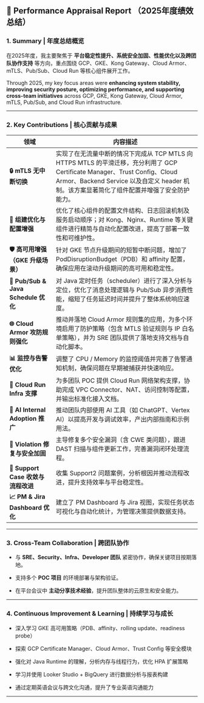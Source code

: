 
## **🧭 Performance Appraisal Report （2025年度绩效总结）**

  

### **1. Summary | 年度总结概览**

  

在2025年度，我主要聚焦于 **平台稳定性提升、系统安全加固、性能优化以及跨团队协作支持** 等方向，重点围绕 GCP、GKE、Kong Gateway、Cloud Armor、mTLS、Pub/Sub、Cloud Run 等核心组件展开工作。

  

Through 2025, my key focus areas were **enhancing system stability, improving security posture, optimizing performance, and supporting cross-team initiatives** across GCP, GKE, Kong Gateway, Cloud Armor, mTLS, Pub/Sub, and Cloud Run infrastructure.

---

### **2. Key Contributions | 核心贡献与成果**

|**领域**|**内容描述**|
|---|---|
|**🔒 mTLS 无中断切换**|实现了在无流量中断的情况下完成从 TCP MTLS 向 HTTPS MTLS 的平滑迁移，充分利用了 GCP Certificate Manager、Trust Config、Cloud Armor、Backend Service 以及自定义 header 机制。该方案显著简化了组件配置并增强了安全防护能力。|
|**🧩 组建优化与配置增强**|优化了核心组件的配置文件结构、日志回滚机制及服务启动顺序；对 Kong、Nginx、Runtime 等关键组件进行精简与自动化配置改进，提高了部署一致性和可维护性。|
|**🛡️ 高可用增强（GKE 升级场景）**|针对 GKE 节点升级期间的短暂中断问题，增加了 PodDisruptionBudget（PDB）和 affinity 配置，确保应用在滚动升级期间的高可用和稳定性。|
|**🚀 Pub/Sub & Java Schedule 优化**|对 Java 定时任务（scheduler）进行了深入分析与定位，优化了消息处理逻辑与 Pub/Sub 异步消费性能，缩短了任务延迟时间并提升了整体系统响应速度。|
|**🌐 Cloud Armor 攻防规则强化**|推动并落地 Cloud Armor 规则集的应用，为多个环境启用了防护策略（包含 MTLS 验证规则与 IP 白名单策略），并为 SRE 团队提供了落地支持文档与自动化脚本。|
|**📊 监控与告警优化**|调整了 CPU / Memory 的监控阈值并完善了告警通知机制，确保问题在早期被捕获并快速响应。|
|**🧱 Cloud Run Infra 支撑**|为多团队 POC 提供 Cloud Run 网络架构支撑，协助完成 VPC Connector、NAT、访问控制等配置，并输出标准化接入文档。|
|**🧠 AI Internal Adoption 推广**|推动团队内部使用 AI 工具（如 ChatGPT、Vertex AI）以提高开发与调试效率，产出内部指南和示例用法。|
|**🧰 Violation 修复与安全加固**|主导修复多个安全漏洞（含 CWE 类问题），跟进 DAST 扫描与组件更新工作，完善漏洞闭环处理流程。|
|**🧾 Support Case 收敛与流程改进**|收集 Support2 问题案例，分析根因并推动流程改进，提升支持效率与平台稳定性。|
|**📈 PM & Jira Dashboard 优化**|建立了 PM Dashboard 与 Jira 视图，实现任务状态可视化与自动化统计，为管理决策提供数据支持。|

---

### **3. Cross-Team Collaboration | 跨团队协作**

- 与 **SRE、Security、Infra、Developer 团队** 紧密协作，确保关键项目按期落地。
    
- 支持多个 **POC 项目** 的环境部署与架构验证。
    
- 在平台会议中 **主动分享技术经验**，提升团队整体的云原生和安全能力。
    

---

### **4. Continuous Improvement & Learning | 持续学习与成长**

- 深入学习 GKE 高可用策略（PDB、affinity、rolling update、readiness probe）
    
- 探索 GCP Certificate Manager、Cloud Armor、Trust Config 等安全模块
    
- 强化对 Java Runtime 的理解，分析内存与线程行为，优化 HPA 扩展策略
    
- 学习并使用 Looker Studio + BigQuery 进行数据分析与报表构建
    
- 通过定期英语会议与跨文化沟通，提升了专业英语沟通能力
    

---
